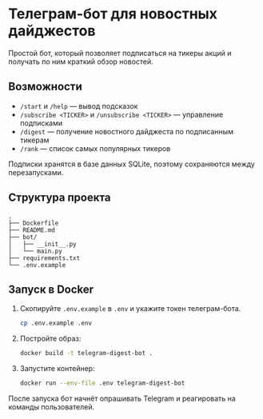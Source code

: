 
# Телеграм-бот для новостных дайджестов

Простой бот, который позволяет подписаться на тикеры акций и получать по ним краткий обзор новостей.

## Возможности
- `/start` и `/help` — вывод подсказок
- `/subscribe <TICKER>` и `/unsubscribe <TICKER>` — управление подписками
- `/digest` — получение новостного дайджеста по подписанным тикерам
- `/rank` — список самых популярных тикеров

Подписки хранятся в базе данных SQLite, поэтому сохраняются между перезапусками.

## Структура проекта
```
.
├── Dockerfile
├── README.md
├── bot/
│   ├── __init__.py
│   └── main.py
├── requirements.txt
└── .env.example
```

## Запуск в Docker
1. Скопируйте `.env.example` в `.env` и укажите токен телеграм-бота.
   ```bash
   cp .env.example .env
   ```
2. Постройте образ:
   ```bash
   docker build -t telegram-digest-bot .
   ```
3. Запустите контейнер:

   ```bash
   docker run --env-file .env telegram-digest-bot
   ```


После запуска бот начнёт опрашивать Telegram и реагировать на команды пользователей.

